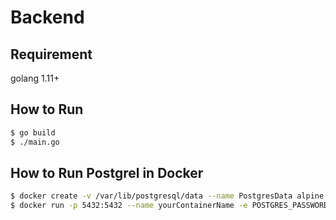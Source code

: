 # Backend
## Requirement
golang 1.11+

## How to Run
```sh
$ go build
$ ./main.go
```

## How to Run Postgrel in Docker
```sh
$ docker create -v /var/lib/postgresql/data --name PostgresData alpine
$ docker run -p 5432:5432 --name yourContainerName -e POSTGRES_PASSWORD=yourPassword -d --volumes-from PostgresData postgres
```